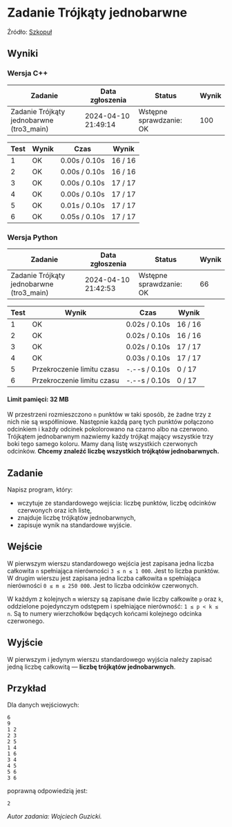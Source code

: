 # Zadanie Trójkąty jednobarwne

Źródło: <a href="https://szkopul.edu.pl/problemset/problem/UU2Uj-barjiONnRxd9aEVoDj/site/?key=statement">Szkopuł</a>

## Wyniki

### Wersja C++
| Zadanie | Data zgłoszenia | Status | Wynik |
| ------- | ---------------- | ------ | ----- |
| Zadanie Trójkąty jednobarwne (tro3_main) | 2024-04-10 21:49:14 | Wstępne sprawdzanie: OK | 100 |



| Test | Wynik | Czas | Wynik |
| ---- | ----- | ---- | ----- |
| 1 | OK | 0.00s / 0.10s | 16 / 16 |
| 2 | OK | 0.00s / 0.10s | 16 / 16 |
| 3 | OK | 0.00s / 0.10s | 17 / 17 |
| 4 | OK | 0.00s / 0.10s | 17 / 17 |
| 5 | OK | 0.01s / 0.10s | 17 / 17 |
| 6 | OK | 0.05s / 0.10s | 17 / 17 |




### Wersja Python
| Zadanie | Data zgłoszenia | Status | Wynik |
| ------- | ---------------- | ------ | ----- |
| Zadanie Trójkąty jednobarwne (tro3_main) | 2024-04-10 21:42:53 | Wstępne sprawdzanie: OK | 66 |

| Test | Wynik | Czas | Wynik |
| ---- | ----- | ---- | ----- |
| 1 | OK | 0.02s / 0.10s | 16 / 16 |
| 2 | OK | 0.02s / 0.10s | 16 / 16 |
| 3 | OK | 0.02s / 0.10s | 17 / 17 |
| 4 | OK | 0.03s / 0.10s | 17 / 17 |
| 5 | Przekroczenie limitu czasu | -.--s / 0.10s | 0 / 17 |
| 6 | Przekroczenie limitu czasu | -.--s / 0.10s | 0 / 17 |





#### Limit pamięci: 32 MB


W przestrzeni rozmieszczono `n` punktów w taki sposób, że żadne trzy z nich nie są współliniowe. Następnie każdą parę tych punktów połączono odcinkiem i każdy odcinek pokolorowano na czarno albo na czerwono. Trójkątem jednobarwnym nazwiemy każdy trójkąt mający wszystkie trzy boki tego samego koloru. Mamy daną listę wszystkich czerwonych odcinków. **Chcemy znaleźć liczbę wszystkich trójkątów jednobarwnych.**

## Zadanie
Napisz program, który:

- wczytuje ze standardowego wejścia: liczbę punktów, liczbę odcinków czerwonych oraz ich listę,
- znajduje liczbę trójkątów jednobarwnych,
- zapisuje wynik na standardowe wyjście.

## Wejście
W pierwszym wierszu standardowego wejścia jest zapisana jedna liczba całkowita `n` spełniająca nierówności `3 ≤ n ≤ 1 000`. Jest to liczba punktów. W drugim wierszu jest zapisana jedna liczba całkowita `m` spełniająca nierówności `0 ≤ m ≤ 250 000`. Jest to liczba odcinków czerwonych.

W każdym z kolejnych `m` wierszy są zapisane dwie liczby całkowite `p` oraz `k`, oddzielone pojedynczym odstępem i spełniające nierówność: `1 ≤ p < k ≤ n`. Są to numery wierzchołków będących końcami kolejnego odcinka czerwonego.

## Wyjście
W pierwszym i jedynym wierszu standardowego wyjścia należy zapisać jedną liczbę całkowitą — **liczbę trójkątów jednobarwnych**.

## Przykład
Dla danych wejściowych:
```
6
9
1 2
2 3
2 5
1 4
1 6
3 4
4 5
5 6
3 6
```
poprawną odpowiedzią jest:
```
2
```
_Autor zadania: Wojciech Guzicki._